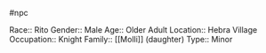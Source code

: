 #npc 

Race:: Rito
Gender:: Male
Age:: Older Adult
Location:: Hebra Village
Occupation:: Knight
Family:: [[Molli]] (daughter)
Type:: Minor
